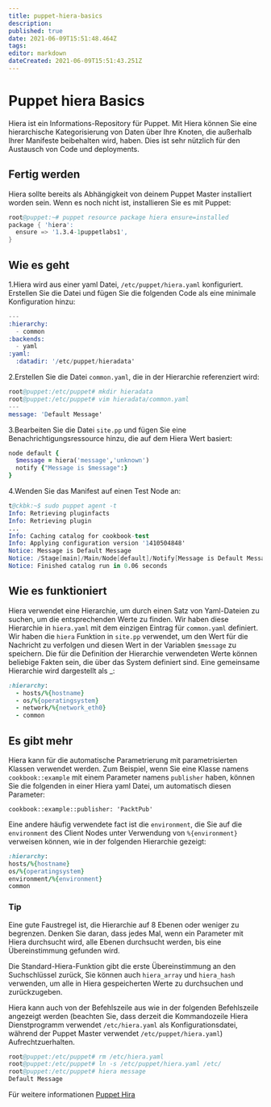 ```yaml
---
title: puppet-hiera-basics
description: 
published: true
date: 2021-06-09T15:51:48.464Z
tags: 
editor: markdown
dateCreated: 2021-06-09T15:51:43.251Z
---
```


# Puppet hiera Basics

Hiera ist ein Informations-Repository für Puppet.
Mit Hiera können Sie eine hierarchische Kategorisierung von Daten über Ihre Knoten, die außerhalb Ihrer Manifeste beibehalten wird, haben.
Dies ist sehr nützlich für den Austausch von Code und deployments.

## Fertig werden

Hiera sollte bereits als Abhängigkeit von deinem Puppet Master installiert worden sein. Wenn es noch nicht ist, installieren Sie es mit Puppet:

```s
root@puppet:~# puppet resource package hiera ensure=installed
package { 'hiera':
  ensure => '1.3.4-1puppetlabs1',
}

```

## Wie es geht

1.Hiera wird aus einer yaml Datei, `/etc/puppet/hiera.yaml` konfiguriert. Erstellen Sie die Datei und fügen Sie die folgenden Code als eine minimale Konfiguration hinzu:

```s
---
:hierarchy:
  - common
:backends:
  - yaml
:yaml:
  :datadir: '/etc/puppet/hieradata'
```

2.Erstellen Sie die Datei `common.yaml`, die in der Hierarchie referenziert wird:

```s
root@puppet:/etc/puppet# mkdir hieradata
root@puppet:/etc/puppet# vim hieradata/common.yaml
---
message: 'Default Message'
```

3.Bearbeiten Sie die Datei `site.pp` und fügen Sie eine Benachrichtigungsressource hinzu, die auf dem Hiera Wert basiert:

```ruby
node default {
  $message = hiera('message','unknown')
  notify {"Message is $message":}
}

```

4.Wenden Sie das Manifest auf einen Test Node an:

```s
t@ckbk:~$ sudo puppet agent -t
Info: Retrieving pluginfacts
Info: Retrieving plugin
...
Info: Caching catalog for cookbook-test
Info: Applying configuration version '1410504848'
Notice: Message is Default Message
Notice: /Stage[main]/Main/Node[default]/Notify[Message is Default Message]/message: defined 'message' as 'Message is Default Message'
Notice: Finished catalog run in 0.06 seconds
```

## Wie es funktioniert

Hiera verwendet eine Hierarchie, um durch einen Satz von Yaml-Dateien zu suchen, um die entsprechenden Werte zu finden. Wir haben diese Hierarchie in `hiera.yaml` mit dem einzigen Eintrag für `common.yaml` definiert.
Wir haben die `hiera` Funktion in `site.pp` verwendet, um den Wert für die Nachricht zu verfolgen und diesen Wert in der Variablen `$message` zu speichern.
Die für die Definition der Hierarchie verwendeten Werte können beliebige Fakten sein, die über das System definiert sind. Eine gemeinsame Hierarchie wird dargestellt als _:

```ruby
:hierarchy:
  - hosts/%{hostname}
  - os/%{operatingsystem}
  - network/%{network_eth0}
  - common
```

## Es gibt mehr

Hiera kann für die automatische Parametrierung mit parametrisierten Klassen verwendet werden. Zum Beispiel, wenn Sie eine Klasse namens `cookbook::example` mit einem Parameter namens `publisher` haben, können Sie die folgenden in einer Hiera yaml Datei, um automatisch diesen Parameter:

`cookbook::example::publisher: 'PacktPub'`

Eine andere häufig verwendete fact ist die `environment`, die Sie auf die `environment` des Client Nodes unter Verwendung von `%{environment}` verweisen können, wie in der folgenden Hierarchie gezeigt:

```ruby
:hierarchy:
hosts/%{hostname}
os/%{operatingsystem}
environment/%{environment}
common
```

### Tip

Eine gute Faustregel ist, die Hierarchie auf 8 Ebenen oder weniger zu begrenzen. Denken Sie daran, dass jedes Mal, wenn ein Parameter mit Hiera durchsucht wird, alle Ebenen durchsucht werden, bis eine Übereinstimmung gefunden wird.

Die Standard-Hiera-Funktion gibt die erste Übereinstimmung an den Suchschlüssel zurück, Sie können auch `hiera_array` und `hiera_hash` verwenden, um alle in Hiera gespeicherten Werte zu durchsuchen und zurückzugeben.

Hiera kann auch von der Befehlszeile aus wie in der folgenden Befehlszeile angezeigt werden (beachten Sie, dass derzeit die Kommandozeile Hiera Dienstprogramm verwendet `/etc/hiera.yaml` als Konfigurationsdatei, während der Puppet Master verwendet `/etc/puppet/hiera.yaml`) Aufrechtzuerhalten.

```s
root@puppet:/etc/puppet# rm /etc/hiera.yaml
root@puppet:/etc/puppet# ln -s /etc/puppet/hiera.yaml /etc/
root@puppet:/etc/puppet# hiera message
Default Message
```

Für weitere informationen [Puppet Hira](https://docs.puppetlabs.com/hiera/1/)